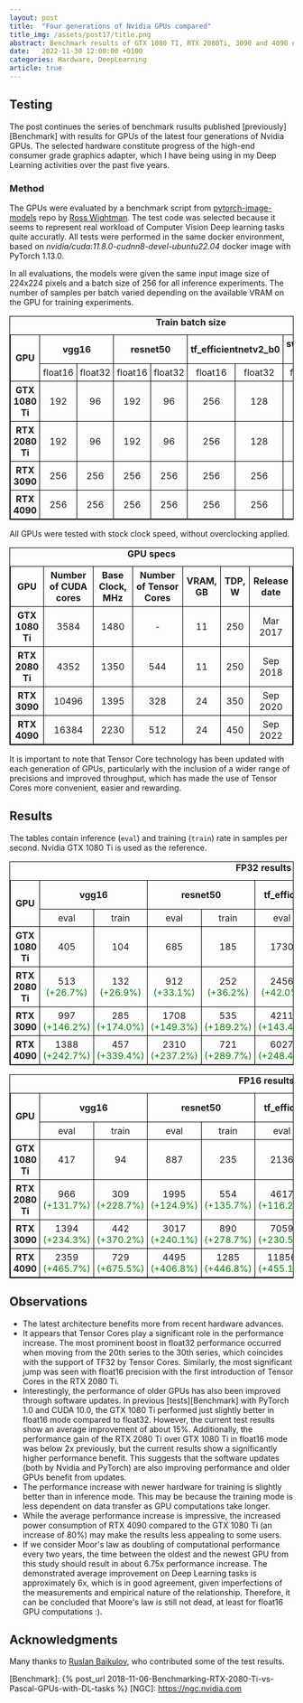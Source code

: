 ```yaml
---
layout: post
title:  "Four generations of Nvidia GPUs compared"
title_img: /assets/post17/title.png
abstract: Benchmark results of GTX 1080 TI, RTX 2080Ti, 3090 and 4090 on DL tasks.
date:   2022-11-30 12:00:00 +0100
categories: Hardware, DeepLearning
article: true
---
```


<style>
table, th, td {
    border: 1px solid black;
    border-collapse: collapse;
}
th, td {
    padding: 5px;
    text-align: center;
}
</style>

## Testing

The post continues the series of benchmark rusults published [previously][Benchmark] with results for GPUs of the latest four generations of Nvidia GPUs. The selected hardware constitute progress of the high-end consumer grade graphics adapter, which I have being using in my Deep Learning activities over the past five years.

### Method

The GPUs were evaluated by a benchmark script from [pytorch-image-models](https://github.com/rwightman/pytorch-image-models) repo by [Ross Wightman](https://github.com/rwightman). The test code was selected because it seems to represent real workload of Computer Vision Deep learning tasks quite accuratly. All tests were performed in the same docker environment, based on _nvidia/cuda:11.8.0-cudnn8-devel-ubuntu22.04_ docker image with PyTorch 1.13.0.

In all evaluations, the models were given the same input image size of 224x224 pixels and a batch size of 256 for all inference experiments. The number of samples per batch varied depending on the available VRAM on the GPU for training experiments.

<table style="width:100%">
  <caption><b>Train batch size</b></caption>
  <tr>
   <th rowspan="2">GPU</th>
    <th colspan="2" style="width:20%">vgg16</th>
    <th colspan="2" style="width:20%">resnet50</th>
    <th colspan="2" style="width:20%">tf_efficientnetv2_b0</th>
    <th colspan="2" style="width:20%">swin_base_patch4 _window7_224</th>
  </tr>
  <tr>
    <td>float16</td>
    <td>float32</td>
    <td>float16</td>
    <td>float32</td>
    <td>float16</td>
    <td>float32</td>
    <td>float16</td>
    <td>float32</td>
  </tr>
  <tr>
    <th>GTX 1080 Ti</th>
    <td>192</td>
    <td>96</td>
    <td>192</td>
    <td>96</td>
    <td>256</td>
    <td>128</td>
    <td>64</td>
    <td>32</td>
  </tr>
  <tr>
    <th>RTX 2080 Ti</th>
    <td>192</td>
    <td>96</td>
    <td>192</td>
    <td>96</td>
    <td>256</td>
    <td>128</td>
    <td>64</td>
    <td>32</td>
  </tr>
  <tr>
    <th>RTX 3090</th>
    <td>256</td>
    <td>256</td>
    <td>256</td>
    <td>256</td>
    <td>256</td>
    <td>256</td>
    <td>192</td>
    <td>96</td>
  </tr>
  <tr>
    <th>RTX 4090</th>
    <td>256</td>
    <td>256</td>
    <td>256</td>
    <td>256</td>
    <td>256</td>
    <td>256</td>
    <td>192</td>
    <td>96</td>
  </tr>
</table>

All GPUs were tested with stock clock speed, without overclocking applied.

<table style="width:100%">
  <caption><b>GPU specs</b></caption>
  <tr>
    <th >GPU</th>
    <th>Number of CUDA cores</th>
    <th>Base Clock, MHz</th>
    <th>Number of Tensor Cores</th>
    <th>VRAM, GB</th>
    <th>TDP, W</th>
    <th>Release date</th>
  </tr>
  
  <tr>
  	<th>GTX 1080 Ti</th>
    <td> 3584 </td>
    <td> 1480 </td>
    <td> - </td>
    <td> 11 </td>
    <td> 250 </td>
    <td> Mar 2017 </td>
  </tr>
  <tr>
  	<th>RTX 2080 Ti</th>
    <td> 4352 </td>
    <td> 1350 </td>
    <td> 544 </td>
    <td> 11 </td>
    <td> 250 </td>
    <td> Sep 2018 </td>
  </tr>
  <tr>
  	<th>RTX 3090</th>
    <td> 10496 </td>
    <td> 1395 </td>
    <td> 328 </td>
    <td> 24 </td>
    <td> 350 </td>
    <td> Sep 2020 </td>
  </tr>
  <tr>
  	<th>RTX 4090</th>
    <td> 16384 </td>
    <td> 2230 </td>
    <td> 512 </td>
    <td> 24 </td>
    <td> 450 </td>
    <td> Sep 2022 </td>
  </tr>
</table>

It is important to note that Tensor Core technology has been updated with each generation of GPUs, particularly with the inclusion of a wider range of precisions and improved throughput, which has made the use of Tensor Cores more convenient, easier and rewarding.

## Results
The tables contain inference (```eval```) and training (```train```) rate in samples per second. Nvidia GTX 1080 Ti is used as the reference.

<table style="width:100%">
  <caption><b>FP32 results</b></caption>
  <tr>
    <th rowspan="2">GPU</th>
    <th colspan="2" >vgg16</th>
    <th colspan="2" >resnet50</th>
    <th colspan="2" >tf_efficientnetv2_b0</th>
    <th colspan="2" >swin_base_patch4 _window7_224</th>
    <th rowspan="2">Average</th>
  </tr>
  <tr>
    <td>eval</td>
    <td>train</td>
    <td>eval</td>
    <td>train</td>
    <td>eval</td>
    <td>train</td>
    <td>eval</td>
    <td>train</td>
  </tr>
  <tr>
  	<th>GTX 1080 Ti</th>
    <td>405</td>
    <td  >104</td>
    <td>685</td>
    <td>185</td>
    <td>1730</td>
    <td>418</td>
    <td>129</td>
    <td>50</td>
    <td>0%</td>
  </tr>
  <tr>
   	<th>RTX 2080 Ti</th>
    <td>513 <font color="green">(+26.7%)</font></td>
    <td>132 <font color="green">(+26.9%)</font></td>
    <td>912 <font color="green">(+33.1%)</font></td>
    <td>252 <font color="green">(+36.2%)</font></td>
    <td>2456 <font color="green">(+42.0%)</font></td>
    <td>609 <font color="green">(+45.7%)</font></td>
    <td>234 <font color="green">(+81.4%)</font></td>
    <td>76 <font color="green">(+52.0%)</font></td>
    <td><font color="green">+43.0%</font></td>
  </tr>
  <tr>
    <th>RTX 3090</th>
    <td>997 <font color="green">(+146.2%)</font></td>
    <td>285 <font color="green">(+174.0%)</font></td>
    <td>1708 <font color="green">(+149.3%)</font></td>
    <td>535 <font color="green">(+189.2%)</font></td>
    <td>4211 <font color="green">(+143.4%)</font></td>
    <td>1118 <font color="green">(+167.5%)</font></td>
    <td>370 <font color="green">(+186.8%)</font></td>
    <td>129 <font color="green">(+158.0%)</font></td>
    <td><font color="green">+164.3%</font></td>
  </tr>
  <tr>
    <th>RTX 4090</th>
    <td>1388	<font color="green">(+242.7%)</font></td>
    <td>457 <font color="green">(+339.4%)</font></td>
    <td>2310	<font color="green">(+237.2%)</font></td>
    <td>721 <font color="green">(+289.7%)</font></td>
    <td>6027	<font color="green">(+248.4%)</font></td>
    <td>1543 <font color="green">(+269.1%)</font></td>
    <td>674	<font color="green">(+422.5%)</font></td>
    <td>404 <font color="green">(+708.0%)</font></td>
    <td><font color="green">+344.6%</font></td>
  </tr>
</table>


<table style="width:100%">
  <caption><b>FP16 results</b></caption>
  <tr>
    <th rowspan="2">GPU</th>
    <th colspan="2">vgg16</th>
    <th colspan="2">resnet50</th>
    <th colspan="2">tf_efficientnetv2_b0</th>
    <th colspan="2">swin_base_patch4 _window7_224</th>
    <th rowspan="2">Average</th>
  </tr>
  <tr>
    <td>eval</td>
    <td>train</td>
    <td>eval</td>
    <td>train</td>
    <td>eval</td>
    <td>train</td>
    <td>eval</td>
    <td>train</td>
  </tr>
  <tr>
    <th>GTX 1080 Ti</th>
    <td>417</td>
    <td>94</td>
    <td>887</td>
    <td>235</td>
    <td>2136</td>
    <td>499</td>
    <td>152</td>
    <td>57</td>
    <td>0%</td>
  </tr>
  <tr>
    <th>RTX 2080 Ti</th>
    <td>966	<font color="green">(+131.7%)</font></td>
    <td>309 <font color="green">(+228.7%)</font></td>
    <td>1995	<font color="green">(+124.9%)</font></td>
    <td>554 <font color="green">(+135.7%)</font></td>
    <td>4617	<font color="green">(+116.2%)</font></td>
    <td>1124 <font color="green">(+125.3%)</font></td>
    <td>680	<font color="green">(+347.4%)</font></td>
    <td>225 <font color="green">(+294.7%)</font></td>
    <td><font color="green">+229.6%</font></td>
  </tr>
  <tr>
    <th>RTX 3090</th>
    <td>1394	<font color="green">(+234.3%)</font></td>
    <td>442 <font color="green">(+370.2%)</font></td>
    <td>3017	<font color="green">(+240.1%)</font></td>
    <td>890 <font color="green">(+278.7%)</font></td>
    <td>7059	<font color="green">(+230.5%)</font></td>
    <td>1706 <font color="green">(+241.9%)</font></td>
    <td>1026	<font color="green">(+575.0%)</font></td>
    <td>341 <font color="green">(+500.0%)</font></td>
    <td><font color="green">+333.8%</font></td>
  </tr>
  <tr>
    <th>RTX 4090</th>
    <td>2359	<font color="green">(+465.7%)</font></td>
    <td>729 <font color="green">(+675.5%)</font></td>
    <td>4495	<font color="green">(+406.8%)</font></td>
    <td>1285 <font color="green">(+446.8%)</font></td>
    <td>11856	<font color="green">(+455.1%)</font></td>
    <td>2598 <font color="green">(+420.6%)</font></td>
    <td>1692	<font color="green">(+1013.2%)</font></td>
    <td>563 <font color="green">(+887.7%)</font></td>
    <td><font color="green">+596.4%</font></td>
  </tr>
</table>

## Observations

* The latest architecture benefits more from recent hardware advances. 
* It appears that Tensor Cores play a significant role in the performance increase. The most prominent boost in float32 performance occurred when moving from the 20th series to the 30th series, which coincides with the support of TF32 by Tensor Cores. Similarly, the most significant jump was seen with float16 precision with the first introduction of Tensor Cores in the RTX 2080 Ti.
* Interestingly, the performance of older GPUs has also been improved through software updates. In previous [tests][Benchmark] with PyTorch 1.0 and CUDA 10.0, the GTX 1080 Ti performed just slightly better in float16 mode compared to float32. However, the current test results show an average improvement of about 15%. Additionally, the performance gain of the RTX 2080 Ti over GTX 1080 Ti in float16 mode was below 2x previously, but the current results show a significantly higher performance benefit. This suggests that the software updates (both by Nvidia and PyTorch) are also improving performance and older GPUs benefit from updates.
* The performance increase with newer hardware for training is slightly better than in inference mode. This may be because the training mode is less dependent on data transfer as GPU computations take longer.
* While the average performance increase is impressive, the increased power consumption of RTX 4090 compared to the GTX 1080 Ti (an increase of 80%) may make the results less appealing to some users.
* If we consider Moor's law as doubling of computational performance every two years, the time between the oldest and the newest GPU from this study should result in about 6.75x performance increase. The demonstrated average improvement on Deep Learning tasks is approximately 6x, which is in good agreement, given imperfections of the measurements and empirical nature of the relationship. Therefore, it can be concluded that Moore's law is still not dead, at least for float16 GPU computations :).



## Acknowledgments

Many thanks to [Ruslan Baikulov](https://github.com/lRomul/), who contributed some of the test results.

[Benchmark]: {% post_url 2018-11-06-Benchmarking-RTX-2080-Ti-vs-Pascal-GPUs-with-DL-tasks %}
[NGC]: https://ngc.nvidia.com
